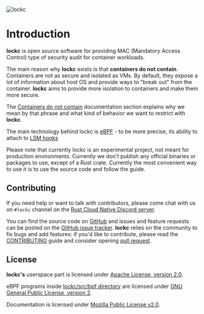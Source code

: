 ![lockc](/images/logo-horizontal-lockc.png)

# Introduction

**lockc** is open source software for providing MAC (Mandatory Access Control)
type of security audit for container workloads.

The main reason why **lockc** exists is that **containers do not contain**.
Containers are not as secure and isolated as VMs. By default, they expose
a lot of information about host OS and provide ways to "break out" from the
container. **lockc** aims to provide more isolation to containers and make them
more secure.

The [Containers do not contain](containers-do-not-contain.md) documentation
section explains why we mean by that phrase and what kind of behavior we want
to restrict with **lockc**.

The main technology behind lockc is [eBPF](https://ebpf.io/) - to be more
precise, its ability to attach to [LSM hooks](https://www.kernel.org/doc/html/latest/bpf/bpf_lsm.html)

Please note that currently lockc is an experimental project, not meant for
production environments. Currently we don't publish any official binaries or
packages to use, except of a Rust crate. Currently the most convenient way
to use it is to use the source code and follow the guide.

## Contributing

If you need help or want to talk with contributors, please come chat with
us on `#lockc` channel on the [Rust Cloud Native Discord server](https://discord.gg/799cmsYB4q).

You can find the source code on [GitHub](https://github.com/rancher-sandbox/lockc)
and issues and feature requests can be posted on the
[GitHub issue tracker](https://github.com/rancher-sandbox/lockc/issues).
**lockc** relies on the community to fix bugs and add features: if you'd like
to contribute, please read the [CONTRIBUTING](https://github.com/rancher-sandbox/lockc/blob/master/CONTRIBUTING.md)
guide and consider opening [pull request](https://github.com/rancher-sandbox/lockc/pulls).

## License

**lockc's** userspace part is licensed under [Apache License, version 2.0](https://github.com/rancher-sandbox/lockc/blob/main/LICENSE).

eBPF programs inside [lockc/src/bpf directory](https://github.com/rancher-sandbox/lockc/tree/main/lockc/src/bpf)
are licensed under [GNU General Public License, version 2](https://github.com/rancher-sandbox/lockc/blob/main/lockc/src/bpf/LICENSE).

Documentation is licensed under [Mozilla Public License v2.0](https://www.mozilla.org/MPL/2.0/).
